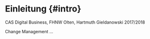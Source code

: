# Einleitung {#intro}

CAS Digital Business, FHNW Olten, Hartmuth Gieldanowski 2017/2018

Change Management ...







